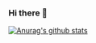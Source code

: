 ### Hi there 👋

[![Anurag's github stats](https://github-readme-stats.vercel.app/api?username=GiorgioProductions)](https://github.com/anuraghazra/github-readme-stats)

<!--
**GiorgioProductions/GiorgioProductions** is a ✨ _special_ ✨ repository because its `README.md` (this file) appears on your GitHub profile.

Here are some ideas to get you started:

- 🔭 I’m currently working on ...
- 🌱 I’m currently learning ...
- 👯 I’m looking to collaborate on ...
- 🤔 I’m looking for help with ...
- 💬 Ask me about ...
- 📫 How to reach me: ...
- 😄 Pronouns: ...
- ⚡ Fun fact: ...
-->
